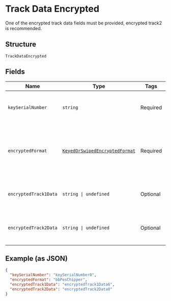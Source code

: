 
# Track Data Encrypted

One of the encrypted track data fields must be provided, encrypted track2 is recommended.

## Structure

`TrackDataEncrypted`

## Fields

| Name | Type | Tags | Description |
|  --- | --- | --- | --- |
| `keySerialNumber` | `string` | Required | **Constraints**: *Minimum Length*: `1`, *Maximum Length*: `40` |
| `encryptedFormat` | [`KeyedOrSwipedEncryptedFormat`](../../doc/models/keyed-or-swiped-encrypted-format.md) | Required | Device manufacturer and family-specific encryption format for card present transactions |
| `encryptedTrack1Data` | `string \| undefined` | Optional | **Constraints**: *Minimum Length*: `1`, *Maximum Length*: `300` |
| `encryptedTrack2Data` | `string \| undefined` | Optional | **Constraints**: *Minimum Length*: `1`, *Maximum Length*: `200` |

## Example (as JSON)

```json
{
  "keySerialNumber": "keySerialNumber0",
  "encryptedFormat": "bbPosChipper",
  "encryptedTrack1Data": "encryptedTrack1Data6",
  "encryptedTrack2Data": "encryptedTrack2Data0"
}
```


